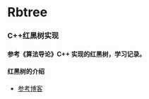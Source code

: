 # Rbtree
### C++红黑树实现

#### 参考《算法导论》C++ 实现的红黑树，学习记录。

#### 红黑树的介绍

- [参考博客](https://www.cnblogs.com/skywang12345/p/3624291.html)


